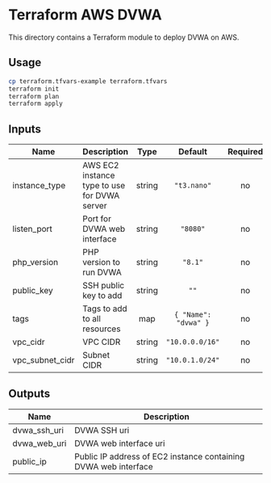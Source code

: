 # Terraform AWS DVWA

This directory contains a Terraform module to deploy DVWA on AWS.


## Usage
```bash
cp terraform.tfvars-example terraform.tfvars
terraform init
terraform plan
terraform apply
```

<!-- BEGINNING OF PRE-COMMIT-TERRAFORM DOCS HOOK -->
## Inputs

| Name | Description | Type | Default | Required |
|------|-------------|:----:|:-----:|:-----:|
| instance\_type | AWS EC2 instance type to use for DVWA server | string | `"t3.nano"` | no |
| listen\_port | Port for DVWA web interface | string | `"8080"` | no |
| php\_version | PHP version to run DVWA | string | `"8.1"` | no |
| public\_key | SSH public key to add | string | `""` | no |
| tags | Tags to add to all resources | map | `{ "Name": "dvwa" }` | no |
| vpc\_cidr | VPC CIDR | string | `"10.0.0.0/16"` | no |
| vpc\_subnet\_cidr | Subnet CIDR | string | `"10.0.1.0/24"` | no |

## Outputs

| Name | Description |
|------|-------------|
| dvwa\_ssh\_uri | DVWA SSH uri |
| dvwa\_web\_uri | DVWA web interface uri |
| public\_ip | Public IP address of EC2 instance containing DVWA web interface |

<!-- END OF PRE-COMMIT-TERRAFORM DOCS HOOK -->

